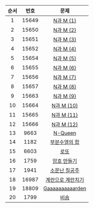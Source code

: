 | 순서 | 번호 | 문제 |
| :--: | :--: | :--: |
| 1 | 15649 | [N과 M (1)](https://www.acmicpc.net/problem/15649) | 
| 2 | 15650 | [N과 M (2)](https://www.acmicpc.net/problem/15650) | 
| 3 | 15651 | [N과 M (3)](https://www.acmicpc.net/problem/15651) | 
| 4 | 15652 | [N과 M (4)](https://www.acmicpc.net/problem/15652) | 
| 5 | 15654 | [N과 M (5)](https://www.acmicpc.net/problem/15654) | 
| 6 | 15655 | [N과 M (6)](https://www.acmicpc.net/problem/15655) | 
| 7 | 15656 | [N과 M (7)](https://www.acmicpc.net/problem/15656) | 
| 8 | 15657 | [N과 M (8)](https://www.acmicpc.net/problem/15657) | 
| 9 | 15663 | [N과 M (9)](https://www.acmicpc.net/problem/15663) | 
| 10 | 15664 | [N과 M (10)](https://www.acmicpc.net/problem/15664) | 
| 11 | 15665 | [N과 M (11)](https://www.acmicpc.net/problem/15665) | 
| 12 | 15666 | [N과 M (12)](https://www.acmicpc.net/problem/15666) |
| 13 | 9663 | [N-Queen](https://www.acmicpc.net/problem/9663) |
| 14 | 1182 | [부분수열의 합](https://www.acmicpc.net/problem/1182) |
| 15 | 6603 | [로또](https://www.acmicpc.net/problem/6603) | 
| 16 | 1759 | [암호 만들기](https://www.acmicpc.net/problem/1759) | 
| 17 | 1941 | [소문난 칠공주](https://www.acmicpc.net/problem/1941) | 
| 18 | 16987 | [계란으로 계란치기](https://www.acmicpc.net/problem/16987) | 
| 19 | 18809 | [Gaaaaaaaaaarden](https://www.acmicpc.net/problem/18809) | 
| 20 | 1799 | [비숍](https://www.acmicpc.net/problem/1799) | 
